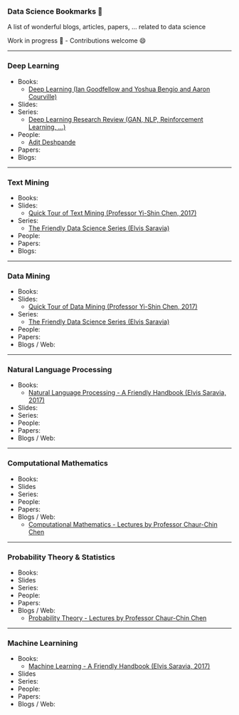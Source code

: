 ### Data Science Bookmarks :book:
A list of wonderful blogs, articles, papers, ... related to data science

Work in progress :construction_worker: - Contributions welcome :smile:

---

### Deep Learning
- Books:
  - [Deep Learning (Ian Goodfellow and Yoshua Bengio and Aaron Courville)](https://goo.gl/GkqJs2)
- Slides:
- Series:
  - [Deep Learning Research Review (GAN, NLP, Reinforcement Learning, ...)](https://goo.gl/PwwmMH)
- People:
  - [Adit Deshpande](https://github.com/adeshpande3)
- Papers:
- Blogs:

---

### Text Mining
- Books:
- Slides:
  - [Quick Tour of Text Mining (Professor Yi-Shin Chen, 2017)](https://goo.gl/KaqBc5)
- Series:
  - [The Friendly Data Science Series (Elvis Saravia)](https://goo.gl/U4RaU3)
- People:
- Papers:
- Blogs:

---

### Data Mining
- Books:
- Slides:
  - [Quick Tour of Data Mining (Professor Yi-Shin Chen, 2017)](https://goo.gl/UAooLX)
- Series:
  - [The Friendly Data Science Series (Elvis Saravia)](https://goo.gl/U4RaU3)
- People:
- Papers:
- Blogs / Web:

---

### Natural Language Processing
- Books:
  - [Natural Language Processing - A Friendly Handbook (Elvis Saravia, 2017)](https://goo.gl/PTy9QS)
- Slides:
- Series:
- People:
- Papers:
- Blogs / Web:

---

### Computational Mathematics
- Books:
- Slides
- Series:
- People:
- Papers:
- Blogs / Web: 
  - [Computational Mathematics - Lectures by Professor Chaur-Chin Chen](https://goo.gl/X5MXs2)

---

### Probability Theory & Statistics
- Books:
- Slides
- Series:
- People:
- Papers:
- Blogs / Web:
  - [Probability Theory - Lectures by Professor Chaur-Chin Chen](https://goo.gl/9djNqr)

---

### Machine Learnining
- Books:
  - [Machine Learning - A Friendly Handbook (Elvis Saravia, 2017)](https://goo.gl/oWBYQQ)
- Slides
- Series:
- People:
- Papers:
- Blogs / Web:
